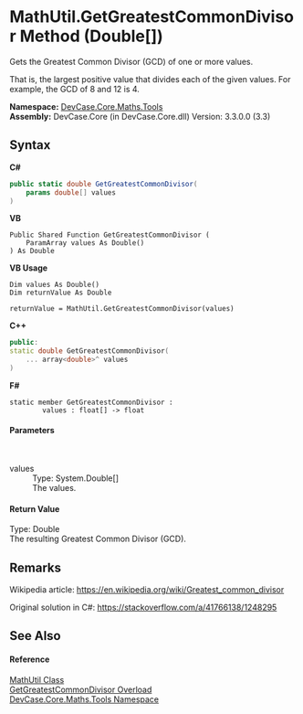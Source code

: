 # MathUtil.GetGreatestCommonDivisor Method (Double[])
 

Gets the Greatest Common Divisor (GCD) of one or more values. 

 That is, the largest positive value that divides each of the given values. For example, the GCD of 8 and 12 is 4.

**Namespace:**&nbsp;<a href="N_DevCase_Core_Maths_Tools">DevCase.Core.Maths.Tools</a><br />**Assembly:**&nbsp;DevCase.Core (in DevCase.Core.dll) Version: 3.3.0.0 (3.3)

## Syntax

**C#**<br />
``` C#
public static double GetGreatestCommonDivisor(
	params double[] values
)
```

**VB**<br />
``` VB
Public Shared Function GetGreatestCommonDivisor ( 
	ParamArray values As Double()
) As Double
```

**VB Usage**<br />
``` VB Usage
Dim values As Double()
Dim returnValue As Double

returnValue = MathUtil.GetGreatestCommonDivisor(values)
```

**C++**<br />
``` C++
public:
static double GetGreatestCommonDivisor(
	... array<double>^ values
)
```

**F#**<br />
``` F#
static member GetGreatestCommonDivisor : 
        values : float[] -> float 

```


#### Parameters
&nbsp;<dl><dt>values</dt><dd>Type: System.Double[]<br />The values.</dd></dl>

#### Return Value
Type: Double<br />The resulting Greatest Common Divisor (GCD).

## Remarks
Wikipedia article: <a href="https://en.wikipedia.org/wiki/Greatest_common_divisor" target="_blank">https://en.wikipedia.org/wiki/Greatest_common_divisor</a>

 Original solution in C#: <a href="https://stackoverflow.com/a/41766138/1248295" target="_blank">https://stackoverflow.com/a/41766138/1248295</a>

## See Also


#### Reference
<a href="T_DevCase_Core_Maths_Tools_MathUtil">MathUtil Class</a><br /><a href="Overload_DevCase_Core_Maths_Tools_MathUtil_GetGreatestCommonDivisor">GetGreatestCommonDivisor Overload</a><br /><a href="N_DevCase_Core_Maths_Tools">DevCase.Core.Maths.Tools Namespace</a><br />